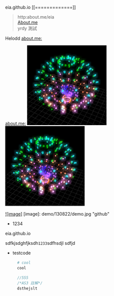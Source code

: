 eia.github.io
[[=============]]
> http:about.me/eia <br/>
> [About.me](http:about.me/eia) <br/>
> yrdy 測試 <br/>

Helodd
[about.me:](http://about.me/eia)


[about.me:](http://about.me/eia)
![cccccccc](demo/130822/demo.jpg)<br/>
![cccccccc](demo/130822/demo.jpg)<br/>


[![image]](http://www.github.com/)
[image]: demo/130822/demo.jpg "github"




* 1234

eia.github.io

sdfkjsdghfjksdh`1233`sdfhsdjl
sdfjd

* testcode

    ```Ruby
      # cool
      cool
    ```

    ```ActionScript
      //555
	  /*AS3 註解*/
      dsthejslt
    ```


